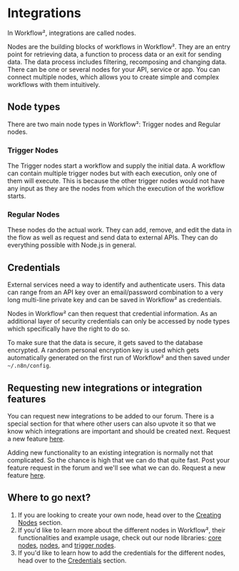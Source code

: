 # Integrations

In Workflow², integrations are called nodes.

Nodes are the building blocks of workflows in Workflow². They are an entry point for retrieving data, a function to process data or an exit for sending data. The data process includes filtering, recomposing and changing data. There can be one or several nodes for your API, service or app. You can connect multiple nodes, which allows you to create simple and complex workflows with them intuitively.

## Node types

There are two main node types in Workflow²: Trigger nodes and Regular nodes.


### Trigger Nodes

The Trigger nodes start a workflow and supply the initial data. A workflow can contain multiple trigger nodes but with each execution, only one of them will execute. This is because the other trigger nodes would not have any input as they are the nodes from which the execution of the workflow starts.


### Regular Nodes

These nodes do the actual work. They can add, remove, and edit the data in the flow as well as request and send data to external APIs. They can do everything possible with Node.js in general.


## Credentials

External services need a way to identify and authenticate users. This data can range from an API key over an email/password combination to a very long multi-line private key and can be saved in Workflow² as credentials.

Nodes in Workflow² can then request that credential information. As an additional layer of security credentials can only be accessed by node types which specifically have the right to do so.

To make sure that the data is secure, it gets saved to the database encrypted. A random personal encryption key is used which gets automatically generated on the first run of Workflow² and then saved under `~/.n8n/config`.

## Requesting new integrations or integration features

You can request new integrations to be added to our forum. There is a special section for that where
other users can also upvote it so that we know which integrations are important and should be
created next. Request a new feature [here](https://community.n8n.io/c/feature-requests/nodes).

Adding new functionality to an existing integration is normally not that complicated. So the chance is
high that we can do that quite fast. Post your feature request in the forum and we'll see
what we can do. Request a new feature [here](https://community.n8n.io/c/feature-requests/nodes).

## Where to go next?

1. If you are looking to create your own node, head over to the [Creating Nodes](/workflow/integrations/creating-nodes/) section.
2. If you'd like to learn more about the different nodes in Workflow², their functionalities and example usage, check out our node libraries: [core nodes](/workflow/integrations/core-nodes/), [nodes](/workflow/integrations/core-nodes/), and [trigger nodes](/workflow/integrations/core-nodes/).
3. If you'd like to learn how to add the credentials for the different nodes, head over to the [Credentials](/workflow/integrations/credentials/) section.
